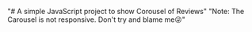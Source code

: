 "# A simple JavaScript project to show Corousel of Reviews"
"Note: The Carousel is not responsive. Don't try and blame me😜" 
